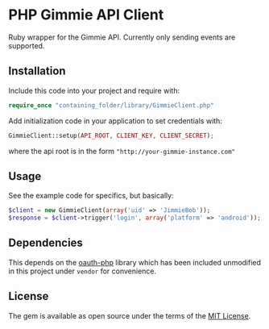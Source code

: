 # PHP Gimmie API Client

Ruby wrapper for the Gimmie API. Currently only sending events are supported.

## Installation

Include this code into your project and require with:

```php
require_once "containing_folder/library/GimmieClient.php"
```

Add initialization code in your application to set credentials with:

```php
GimmieClient::setup(API_ROOT, CLIENT_KEY, CLIENT_SECRET);
```

where the api root is in the form `"http://your-gimmie-instance.com"`

## Usage

See the example code for specifics, but basically:

```php
$client = new GimmieClient(array('uid' => 'JimmieBob'));
$response = $client->trigger('login', array('platform' => 'android'));
```

## Dependencies

This depends on the [oauth-php](https://code.google.com/archive/p/oauth-php/) library which has been included unmodified in this project under `vendor` for convenience.

## License

The gem is available as open source under the terms of the [MIT License](http://opensource.org/licenses/MIT).

